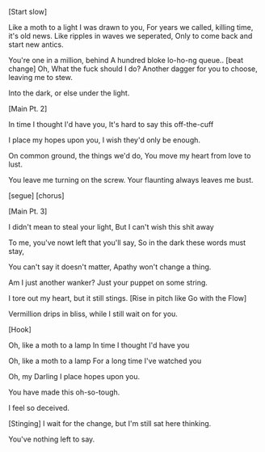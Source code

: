 [Start slow]

Like a moth to a light I was drawn to you,
For years we called, killing time, it's old news.
Like ripples in waves we seperated,
Only to come back and start new antics.

You're one in a million, 
behind A hundred bloke lo-ho-ng queue.. [beat change]
Oh, What the fuck should I do?
Another dagger for you to choose,
leaving me to stew.

Into the dark, or else under the light.

[Main Pt. 2]

In time I thought I'd have you,
It's hard to say this off-the-cuff

I place my hopes upon you,
I wish they'd only be enough.

On common ground, the things we'd do,
You move my heart from love to lust.

You leave me turning on the screw.
Your flaunting always leaves me bust.

[segue]
[chorus]

[Main Pt. 3]

I didn't mean to steal your light,
But I can't wish this shit away

To me, you've nowt left that you'll say,
So in the dark these words must stay,

You can't say it doesn't matter,
Apathy won't change a thing.

Am I just another wanker?
Just your puppet on some string.


I tore out my heart, but it still stings. [Rise in pitch like Go with the Flow]



Vermillion drips in bliss, while I still wait on for you.


[Hook]

Oh, like a moth to a lamp
In time I thought I'd have you

Oh, like a moth to a lamp
For a long time I've watched you

Oh, my Darling
I place hopes upon you.


You have made this oh-so-tough.


I feel so deceived.

[Stinging]
I wait for the change, but 
I'm still sat here thinking.

You've nothing left to say.
